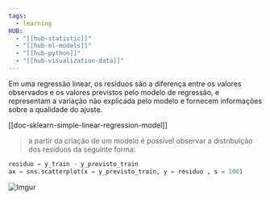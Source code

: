 ```yaml
---
tags:
  - learning
HUB:
  - "[[hub-statistic]]"
  - "[[hub-ml-models]]"
  - "[[hub-python]]"
  - "[[hub-visualization-data]]"
---
```

Em uma regressão linear, os resíduos são a diferença entre os valores observados e os valores previstos pelo modelo de regressão, e representam a variação não explicada pelo modelo e fornecem informações sobre a qualidade do ajuste.

[[doc-sklearn-simple-linear-regression-model]]

> a partir da criação de um modelo é possível observar a distribuição dos resíduos da seguinte forma:

```python
residuo = y_train - y_previsto_train
ax = sns.scatterplot(x = y_previsto_train, y = residuo , s = 100)
```


![Imgur](https://i.imgur.com/OqX7UI5.png)

